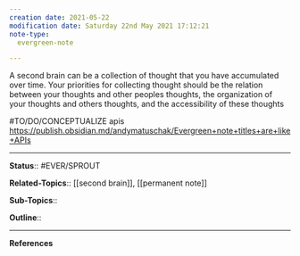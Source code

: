 ```yaml
---
creation date: 2021-05-22
modification date: Saturday 22nd May 2021 17:12:21
note-type: 
  evergreen-note

---
```


A second brain can be a collection of thought that you have accumulated over time. Your priorities for collecting thought should be the relation between your thoughts and other peoples thoughts, the organization of your thoughts and others thoughts, and the accessibility of these thoughts

#TO/DO/CONCEPTUALIZE apis https://publish.obsidian.md/andymatuschak/Evergreen+note+titles+are+like+APIs

---

**Status**:: #EVER/SPROUT 

**Related-Topics**:: [[second brain]], [[permanent note]]
	
**Sub-Topics**::
	
**Outline**::

--- 
**References**